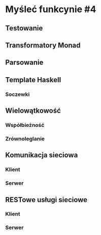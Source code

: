 # Myśleć funkcynie #4

## Testowanie

## Transformatory Monad

## Parsowanie

## Template Haskell
### Soczewki

## Wielowątkowość
### Współbieżność

### Zrównoleglanie

## Komunikacja sieciowa
### Klient

### Serwer

## RESTowe usługi sieciowe
### Klient

### Serwer
